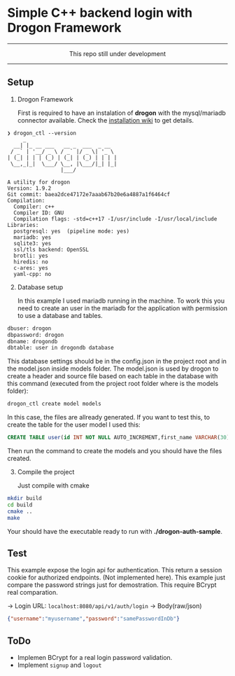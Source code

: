 # Simple C++ backend login with Drogon Framework

<hr>
<p align="center">This repo still under development</p>
<hr>

## Setup

1. Drogon Framework
   
   First is required to have an instalation of **drogon** with the mysql/mariadb connector available. Check the [installation wiki](https://drogonframework.github.io/drogon-docs/#/ENG-02-Installation?id=drogon-installation) to get details.
   
```
❯ drogon_ctl --version
     _
  __| |_ __ ___   __ _  ___  _ __
 / _` | '__/ _ \ / _` |/ _ \| '_ \
| (_| | | | (_) | (_| | (_) | | | |
 \__,_|_|  \___/ \__, |\___/|_| |_|
                 |___/

A utility for drogon
Version: 1.9.2
Git commit: baea2dce47172e7aaab67b20e6a4887a1f6464cf
Compilation: 
  Compiler: c++
  Compiler ID: GNU
  Compilation flags: -std=c++17 -I/usr/include -I/usr/local/include
Libraries: 
  postgresql: yes  (pipeline mode: yes)
  mariadb: yes
  sqlite3: yes
  ssl/tls backend: OpenSSL
  brotli: yes
  hiredis: no
  c-ares: yes
  yaml-cpp: no
```

2. Database setup
   
   In this example I used mariadb running in the machine. To work this you need to create an user in the mariadb for the application with permission to use a database and tables.

```txt
dbuser: drogon
dbpassword: drogon
dbname: drogondb
dbtable: user in drogondb database
```

This database settings should be in the config.json in the project root and in the model.json inside models folder. The model.json is used by drogon to create a header and source file based on each table in the database with this command (executed from the project root folder where is the models folder):

```bash
drogon_ctl create model models
```

In this case, the files are allready generated. If you want to test this,  to create the table for the user model I used this:

```sql
CREATE TABLE user(id INT NOT NULL AUTO_INCREMENT,first_name VARCHAR(30) NOT NULL, last_name VARCHAR(30) NOT NULL, username VARCHAR(20) NOT NULL, password BINARY(60) NOT NULL, PRIMARY KEY(id));
```

Then run the command to create the models and you should have the files created.

3. Compile the project
   
   Just compile with cmake
   
```bash
mkdir build
cd build
cmake ..
make
```

Your should have the executable ready to run with **./drogon-auth-sample**.

## Test

This example expose the login api for authentication. This return a session cookie for authorized endpoints. (Not implemented here). This example just compare the password strings just for demostration. This require BCrypt real comparation.

-> Login URL: `localhost:8080/api/v1/auth/login`
-> Body(raw/json)

```json
{"username":"myusername","password":"samePasswordInDb"}
```

## ToDo

* Implemen BCrypt for a real login password validation.
* Implement `signup` and `logout`

